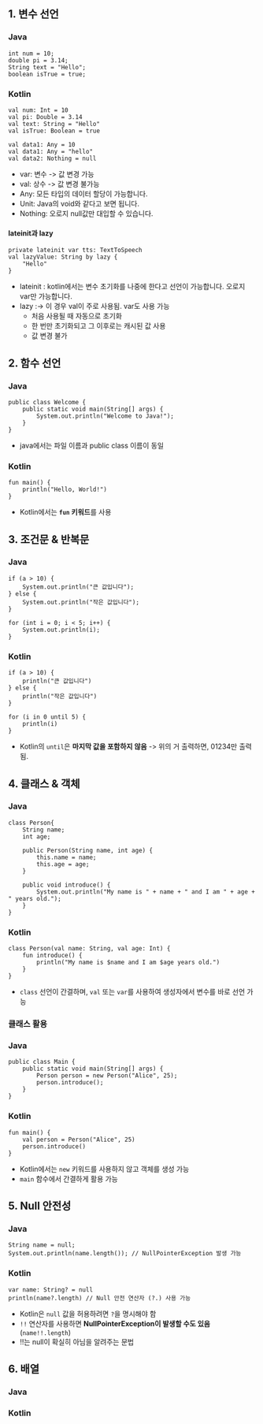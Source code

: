 ## 1. 변수 선언

### Java

```
int num = 10;
double pi = 3.14;
String text = "Hello";
boolean isTrue = true;
```

### Kotlin

```
val num: Int = 10
val pi: Double = 3.14
val text: String = "Hello"
val isTrue: Boolean = true

val data1: Any = 10
val data1: Any = "hello"
val data2: Nothing = null
```
- var: 변수 -> 값 변경 가능
- val: 상수 -> 값 변경 불가능
- Any: 모든 타입의 데이터 할당이 가능합니다.
- Unit: Java의 void와 같다고 보면 됩니다.
- Nothing: 오로지 null값만 대입할 수 있습니다.

#### lateinit과 lazy
```
private lateinit var tts: TextToSpeech
val lazyValue: String by lazy {
    "Hello"
}
```
- lateinit : kotlin에서는 변수 초기화를 나중에 한다고 선언이 가능합니다. 오로지 var만 가능합니다.
- lazy :-> 이 경우 val이 주로 사용됨. var도 사용 가능
    - 처음 사용될 때 자동으로 초기화
    - 한 번만 초기화되고 그 이후로는 캐시된 값 사용
    - 값 변경 불가

## 2. 함수 선언

### Java

```
public class Welcome {
    public static void main(String[] args) {
        System.out.println("Welcome to Java!");
    }
}
```

- java에서는 파일 이름과 public class 이름이 동일

### Kotlin

```
fun main() {
    println("Hello, World!")
}
```

- Kotlin에서는 **`fun` 키워드**를 사용

## 3. 조건문 & 반복문

### Java

```
if (a > 10) {
    System.out.println("큰 값입니다");
} else {
    System.out.println("작은 값입니다");
}
```

```
for (int i = 0; i < 5; i++) {
    System.out.println(i);
}
```

### Kotlin

```
if (a > 10) {
    println("큰 값입니다")
} else {
    println("작은 값입니다")
}
```

```
for (i in 0 until 5) {
    println(i)
}
```

- Kotlin의 `until`은 **마지막 값을 포함하지 않음** -> 위의 거 출력하면, 01234만 출력됨.

## 4. 클래스 & 객체

### Java

```
class Person{
    String name;
    int age;

    public Person(String name, int age) {
        this.name = name;
        this.age = age;
    }

    public void introduce() {
        System.out.println("My name is " + name + " and I am " + age + " years old.");
    }
}
```

### Kotlin

```
class Person(val name: String, val age: Int) {
    fun introduce() {
        println("My name is $name and I am $age years old.")
    }
}
```

- `class` 선언이 간결하며, `val` 또는 `var`를 사용하여 생성자에서 변수를 바로 선언 가능

### 클래스 활용

### Java

```
public class Main {
    public static void main(String[] args) {
        Person person = new Person("Alice", 25);
        person.introduce();
    }
}
```

### Kotlin

```
fun main() {
    val person = Person("Alice", 25)
    person.introduce()
}
```

- Kotlin에서는 `new` 키워드를 사용하지 않고 객체를 생성 가능
- `main` 함수에서 간결하게 활용 가능

## 5. Null 안전성

### Java

```
String name = null;
System.out.println(name.length()); // NullPointerException 발생 가능
```

### Kotlin

```
var name: String? = null
println(name?.length) // Null 안전 연산자 (?.) 사용 가능
```

- Kotlin은 `null` 값을 허용하려면 `?`을 명시해야 함
- `!!` 연산자를 사용하면 **NullPointerException이 발생할 수도 있음** (`name!!.length`)
- !!는 null이 확실히 아님을 알려주는 문법

## 6. 배열
### Java




### Kotlin

